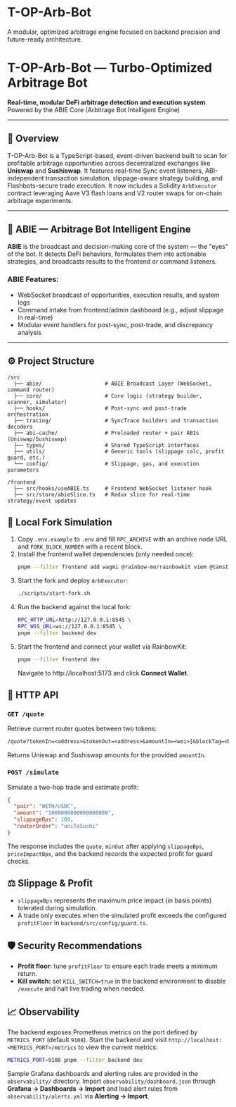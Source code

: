 # T-OP-Arb-Bot
A modular, optimized arbitrage engine focused on backend precision and future-ready architecture.

# T-OP-Arb-Bot — Turbo-Optimized Arbitrage Bot

**Real-time, modular DeFi arbitrage detection and execution system**  
Powered by the ABIE Core (Arbitrage Bot Intelligent Engine)

---

## 🚀 Overview

T-OP-Arb-Bot is a TypeScript-based, event-driven backend built to scan for profitable arbitrage opportunities across decentralized exchanges like **Uniswap** and **Sushiswap**. It features real-time Sync event listeners, ABI-independent transaction simulation, slippage-aware strategy building, and Flashbots-secure trade execution.
It now includes a Solidity `ArbExecutor` contract leveraging Aave V3 flash loans and V2 router swaps for on-chain arbitrage experiments.

---

## 🧠 ABIE — Arbitrage Bot Intelligent Engine

**ABIE** is the broadcast and decision-making core of the system — the "eyes" of the bot. It detects DeFi behaviors, formulates them into actionable strategies, and broadcasts results to the frontend or command listeners.

### ABIE Features:
- WebSocket broadcast of opportunities, execution results, and system logs
- Command intake from frontend/admin dashboard (e.g., adjust slippage in real-time)
- Modular event handlers for post-sync, post-trade, and discrepancy analysis

---

## ⚙️ Project Structure

```plaintext
/src
  ├── abie/                    # ABIE Broadcast Layer (WebSocket, command router)
  ├── core/                    # Core logic (strategy builder, scanner, simulator)
  ├── hooks/                   # Post-sync and post-trade orchestration
  ├── tracing/                 # SyncTrace builders and transaction decoders
  ├── abi-cache/               # Preloaded router + pair ABIs (Uniswap/Sushiswap)
  ├── types/                   # Shared TypeScript interfaces
  ├── utils/                   # Generic tools (slippage calc, profit guard, etc.)
  └── config/                  # Slippage, gas, and execution parameters

/frontend
  ├── src/hooks/useABIE.ts     # Frontend WebSocket listener hook
  ├── src/store/abieSlice.ts   # Redux slice for real-time strategy/event updates
```

## 🔧 Local Fork Simulation

1. Copy `.env.example` to `.env` and fill `RPC_ARCHIVE` with an archive node URL and `FORK_BLOCK_NUMBER` with a recent block.
2. Install the frontend wallet dependencies (only needed once):
   ```sh
   pnpm --filter frontend add wagmi @rainbow-me/rainbowkit viem @tanstack/react-query
   ```
3. Start the fork and deploy `ArbExecutor`:
   ```sh
   ./scripts/start-fork.sh
   ```
4. Run the backend against the local fork:
   ```sh
   RPC_HTTP_URL=http://127.0.0.1:8545 \
   RPC_WSS_URL=ws://127.0.0.1:8545 \
   pnpm --filter backend dev
   ```
5. Start the frontend and connect your wallet via RainbowKit:
   ```sh
   pnpm --filter frontend dev
   ```
   Navigate to http://localhost:5173 and click **Connect Wallet**.

## 📡 HTTP API

### `GET /quote`

Retrieve current router quotes between two tokens:

```txt
/quote?tokenIn=<address>&tokenOut=<address>&amountIn=<wei>[&blockTag=<block>]
```

Returns Uniswap and Sushiswap amounts for the provided `amountIn`.

### `POST /simulate`

Simulate a two-hop trade and estimate profit:

```json
{
  "pair": "WETH/USDC",
  "amount": "1000000000000000000",
  "slippageBps": 100,
  "routerOrder": "uniToSushi"
}
```

The response includes the `quote`, `minOut` after applying `slippageBps`,
`priceImpactBps`, and the backend records the expected profit for guard checks.

## ⚖️ Slippage & Profit

- `slippageBps` represents the maximum price impact (in basis points) tolerated
  during simulation.
- A trade only executes when the simulated profit exceeds the configured
  `profitFloor` in `backend/src/config/guard.ts`.

## 🛡️ Security Recommendations

- **Profit floor:** tune `profitFloor` to ensure each trade meets a minimum
  return.
- **Kill switch:** set `KILL_SWITCH=true` in the backend environment to disable
  `/execute` and halt live trading when needed.

## 📈 Observability

The backend exposes Prometheus metrics on the port defined by `METRICS_PORT` (default `9108`).
Start the backend and visit `http://localhost:<METRICS_PORT>/metrics` to view
the current metrics:

```sh
METRICS_PORT=9108 pnpm --filter backend dev
```

Sample Grafana dashboards and alerting rules are provided in the `observability/`
directory. Import `observability/dashboard.json` through **Grafana → Dashboards → Import**
and load alert rules from `observability/alerts.yml` via **Alerting → Import**.
